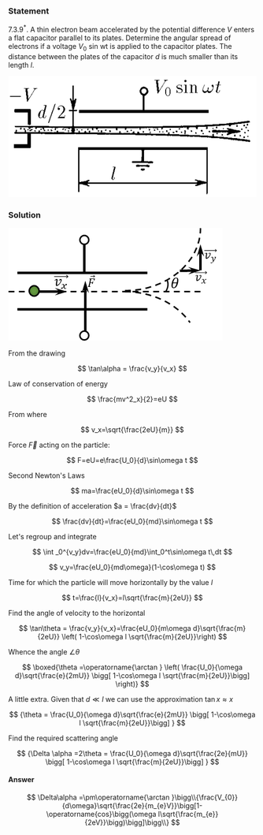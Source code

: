 ###  Statement

$7.3.9^*.$ A thin electron beam accelerated by the potential difference $V$ enters a flat capacitor parallel to its plates. Determine the angular spread of electrons if a voltage $V_0$ sin wt is applied to the capacitor plates. The distance between the plates of the capacitor $d$ is much smaller than its length $l$.

![ For problem $7.3.9^*$ |572x279, 39%](../../img/7.3.9/statement.png)

### Solution

![ Trajectory of a particle in an electric field |435x229, 39%](../../img/7.3.9/draw.png)

From the drawing

$$
\tan\alpha = \frac{v_y}{v_x}
$$

Law of conservation of energy

$$
\frac{mv^2_x}{2}=eU
$$

From where

$$
v_x=\sqrt{\frac{2eU}{m}}
$$

Force $\vec{F}$ acting on the particle:

$$
F=eU=e\frac{U_0}{d}\sin\omega t
$$

Second Newton's Laws

$$
ma=\frac{eU_0}{d}\sin\omega t
$$

By the definition of acceleration $a = \frac{dv}{dt}$

$$
\frac{dv}{dt}=\frac{eU_0}{md}\sin\omega t
$$

Let's regroup and integrate

$$
\int _0^{v_y}dv=\frac{eU_0}{md}\int_0^t\sin\omega t\,dt
$$

$$
v_y=\frac{eU_0}{md\omega}(1-\cos\omega t)
$$

Time for which the particle will move horizontally by the value $l$

$$
t=\frac{l}{v_x}=l\sqrt{\frac{m}{2eU}}
$$

Find the angle of velocity to the horizontal

$$
\tan\theta = \frac{v_y}{v_x}=\frac{eU_0}{m\omega d}\sqrt{\frac{m}{2eU}} \left( 1-\cos\omega l \sqrt{\frac{m}{2eU}}\right)
$$

Whence the angle $\angle \theta$

$$
\boxed{\theta =\operatorname{\arctan } \left( \frac{U_0}{\omega d}\sqrt{\frac{e}{2mU}} \bigg[ 1-\cos\omega l \sqrt{\frac{m}{2eU}}\bigg] \right)}
$$

A little extra. Given that $d \ll l$ we can use the approximation $\tan x \approx x$

$$
{\theta = \frac{U_0}{\omega d}\sqrt{\frac{e}{2mU}} \bigg[ 1-\cos\omega l \sqrt{\frac{m}{2eU}}\bigg] }
$$

Find the required scattering angle

$$
{\Delta \alpha =2\theta = \frac{U_0}{\omega d}\sqrt{\frac{2e}{mU}} \bigg[ 1-\cos\omega l \sqrt{\frac{m}{2eU}}\bigg] }
$$

#### Answer

$$
\Delta\alpha =\pm\operatorname{\arctan }\bigg\\{\frac{V_{0}}{d\omega}\sqrt{\frac{2e}{m_{e}V}}\bigg[1-\operatorname{cos}\bigg(\omega l\sqrt{\frac{m_{e}}{2eV}}\bigg)\bigg]\bigg\\}
$$
